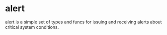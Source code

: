 # alert 

alert is a simple set of types and funcs for issuing and receiving alerts about critical system conditions.
